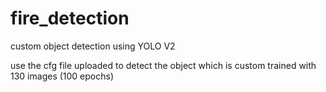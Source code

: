 # fire_detection
custom object detection using YOLO V2

use the cfg file uploaded to detect the object which is custom trained with 130 images (100 epochs)


